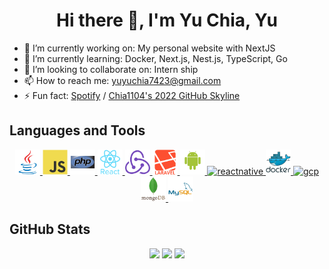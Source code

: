 <h1 align="center">Hi there 👋, I'm Yu Chia, Yu</h1>
<!-- <img src="https://komarev.com/ghpvc/?username=Chia1104&style=for-the-badge&color=blueviolet" /> -->

- 🔭 I’m currently working on:
My personal website with NextJS
- 🌱 I’m currently learning:
  Docker, Next.js, Nest.js, TypeScript, Go
- 👯 I’m looking to collaborate on: Intern ship
- 📫 How to reach me: 
  yuyuchia7423@gmail.com
- ⚡ Fun fact:
  [Spotify](https://open.spotify.com/user/21vnijzple4ufn2nzlfjy37py?si=b5f011d11a794ba4) / 
  [Chia1104's 2022 GitHub Skyline](https://skyline.github.com/Chia1104/2022)

<h2>Languages and Tools</h2>
<div align="center"> 
  <a href="https://www.java.com" target="_blank" rel="noreferrer"> 
    <img src="https://raw.githubusercontent.com/devicons/devicon/master/icons/java/java-original.svg" alt="java" width="40" height="40"/> 
  </a>
  <a href="https://developer.mozilla.org/en-US/docs/Web/JavaScript" target="_blank" rel="noreferrer"> 
    <img src="https://raw.githubusercontent.com/devicons/devicon/master/icons/javascript/javascript-original.svg" alt="javascript" width="40" height="40"/> 
  </a>
  <a href="https://www.php.net" target="_blank" rel="noreferrer"> 
    <img src="https://raw.githubusercontent.com/devicons/devicon/master/icons/php/php-original.svg" alt="php" width="40" height="40"/> 
  </a>
  <a href="https://reactjs.org/" target="_blank" rel="noreferrer"> 
    <img src="https://raw.githubusercontent.com/devicons/devicon/master/icons/react/react-original-wordmark.svg" alt="react" width="40" height="40"/> 
  </a>
  <a href="https://redux.js.org" target="_blank" rel="noreferrer"> 
     <img src="https://raw.githubusercontent.com/devicons/devicon/master/icons/redux/redux-original.svg" alt="redux" width="40" height="40"/> 
  </a>
<!--   <a href="https://spring.io/" target="_blank" rel="noreferrer"> 
    <img src="https://www.vectorlogo.zone/logos/springio/springio-icon.svg" alt="spring" width="40" height="40"/> 
  </a> -->
  <a href="https://laravel.com/" target="_blank" rel="noreferrer"> 
     <img src="https://raw.githubusercontent.com/devicons/devicon/master/icons/laravel/laravel-plain-wordmark.svg" alt="laravel" width="40" height="40"/> 
  </a>
  <a href="https://developer.android.com" target="_blank" rel="noreferrer"> 
    <img src="https://raw.githubusercontent.com/devicons/devicon/master/icons/android/android-original-wordmark.svg" alt="android" width="40" height="40"/> 
  </a>
  <a href="https://reactnative.dev/" target="_blank" rel="noreferrer"> 
    <img src="https://reactnative.dev/img/header_logo.svg" alt="reactnative" width="40" height="40"/> 
  </a>
  <a href="https://www.docker.com/" target="_blank" rel="noreferrer"> 
    <img src="https://raw.githubusercontent.com/devicons/devicon/master/icons/docker/docker-original-wordmark.svg" alt="docker" width="40" height="40"/> 
  </a> 
  <a href="https://cloud.google.com" target="_blank" rel="noreferrer"> 
    <img src="https://www.vectorlogo.zone/logos/google_cloud/google_cloud-icon.svg" alt="gcp" width="40" height="40"/> 
  </a>
  <a href="https://www.mongodb.com/" target="_blank" rel="noreferrer"> 
     <img src="https://raw.githubusercontent.com/devicons/devicon/master/icons/mongodb/mongodb-original-wordmark.svg" alt="mongodb" width="40" height="40"/> 
  </a>
  <a href="https://www.mysql.com/" target="_blank" rel="noreferrer"> 
    <img src="https://raw.githubusercontent.com/devicons/devicon/master/icons/mysql/mysql-original-wordmark.svg" alt="mysql" width="40" height="40"/> 
  </a>  
</div>
<!-- <h2>Trophy</h2>
<div align="center">
  <img src="https://github-profile-trophy.vercel.app/?username=Chia1104&theme=nord" />
</div> -->
<h2>GitHub Stats</h2>
<div align="center">
  <img src="https://github-readme-stats.vercel.app/api?username=Chia1104&count_private=true&show_icons=true&theme=material-palenight" />
  <img src="https://github-readme-stats.vercel.app/api/top-langs/?username=Chia1104&layout=compact&theme=material-palenight&count_private=true&show_icons=true&langs_count=8&hide=html,css,blade" />
  <img src="https://github-readme-streak-stats.herokuapp.com?user=Chia1104&theme=react&date_format=M%20j%5B%2C%20Y%5D&stroke=4802BC&background=6A26DD2B&ring=4802BC" />
</div>
<!-- <h2>LeetCode Stats</h2>
<div align="center">
  <img src="https://leetcode.card.workers.dev/Chia1104?theme=nord&font=baloo&extension=activity" />
</div> -->
